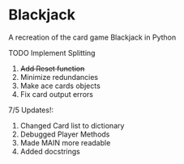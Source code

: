# Blackjack

A recreation of the card game Blackjack in Python

TODO
  Implement Splitting
  1) ~~Add Reset function~~
  2) Minimize redundancies
  3) Make ace cards objects
  4) Fix card output errors


7/5 Updates!:
 1) Changed Card list to dictionary
 2) Debugged Player Methods
 3) Made MAIN more readable
 4) Added docstrings
